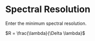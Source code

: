 # Spectral Resolution

Enter the minimum spectral resolution.

$R = \frac{\lambda}{\Delta \lambda}$

